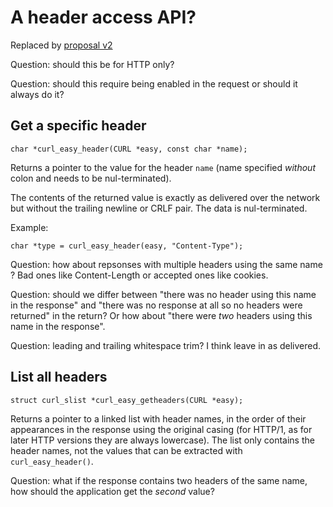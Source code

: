 # A header access API?

Replaced by [proposal v2](https://github.com/curl/curl/wiki/get-headers-v2)

Question: should this be for HTTP only?

Question: should this require being enabled in the request or should it always
do it?

## Get a specific header

    char *curl_easy_header(CURL *easy, const char *name);

Returns a pointer to the value for the header `name` (name specified *without*
colon and needs to be nul-terminated).

The contents of the returned value is exactly as delivered over the network
but without the trailing newline or CRLF pair. The data is nul-terminated.

Example:

    char *type = curl_easy_header(easy, "Content-Type");

Question: how about repsonses with multiple headers using the same name ? Bad
ones like Content-Length or accepted ones like cookies.

Question: should we differ between "there was no header using this name in the
response" and "there was no response at all so no headers were returned" in
the return? Or how about "there were *two* headers using this name in the
response".

Question: leading and trailing whitespace trim? I think leave in as delivered.

## List all headers

    struct curl_slist *curl_easy_getheaders(CURL *easy);

Returns a pointer to a linked list with header names, in the order of their
appearances in the response using the original casing (for HTTP/1, as for
later HTTP versions they are always lowercase). The list only contains the
header names, not the values that can be extracted with `curl_easy_header()`.

Question: what if the response contains two headers of the same name, how
should the application get the *second* value?
